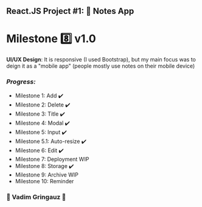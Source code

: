 ## React.JS Project #1: :memo: Notes App
# Milestone :eight: v1.0 

**UI/UX Design**: It is responsive (I used Bootstrap), but my main focus was to deign it as a "mobile app" (people mostly use notes on their mobile device)
### *Progress:*
- Milestone 1: Add :heavy_check_mark:
- Milestone 2: Delete :heavy_check_mark:
- Milestone 3: Title :heavy_check_mark:
- Milestone 4: Modal :heavy_check_mark:
- Milestone 5: Input :heavy_check_mark:
- Milestone 5.1: Auto-resize :heavy_check_mark:
- Milestone 6: Edit :heavy_check_mark:
- Milestone 7: Deployment WIP
- Milestone 8: Storage :heavy_check_mark:
- Milestone 9: Archive WIP
- Milestone 10: Reminder


### :basketball: Vadim Gringauz :basketball:
